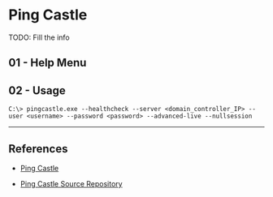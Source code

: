 # Ping Castle

TODO: Fill the info

## 01 - Help Menu

## 02 - Usage

```
C:\> pingcastle.exe --healthcheck --server <domain_controller_IP> --user <username> --password <password> --advanced-live --nullsession
```

---
## References

- [Ping Castle](https://www.pingcastle.com)

- [Ping Castle Source Repository](https://github.com/vletoux/pingcastle)